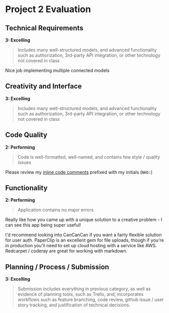 # Project 2 Evaluation

## Technical Requirements

**3: Excelling**

> Includes many well-structured models, and advanced functionality such as authorization, 3rd-party API integration, or other technology not covered in class

Nice job implementing multiple connected models

## Creativity and Interface

**3: Excelling**

> Includes many well-structured models, and advanced functionality such as authorization, 3rd-party API integration, or other technology not covered in class

## Code Quality

**2: Performing**

> Code is well-formatted, well-named, and contains few style / quality issues

Please review my [inline code comments](https://github.com/nickoki/phantoms/compare/master...nolds9:feedback) prefixed with my initials (`NHO:`)

## Functionality

**2: Performing**

> Application contains no major errors

Really like how you came up with a unique solution to a creative problem - I can see this app being super useful!

I'd recommend looking into CanCanCan if you want a fairly flexible solution for user auth. PaperClip is an excellent gem for file uploads, though if you're in production you'll need to set up cloud hosting with a service like AWS. Redcarpet / coderay are great for working with markdown.

## Planning / Process / Submission

**3: Excelling**

> Submission includes everything in previous category, as well as evidence of planning tools, such as Trello, and, incorporates workflows such as feature branching, code review, github issue / user story tracking, and justification of technical decisions.

